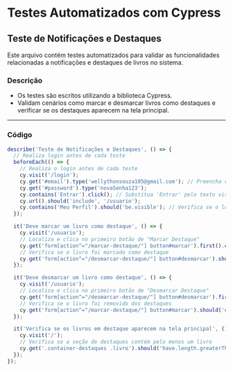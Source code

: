 # Testes Automatizados com Cypress

## Teste de Notificações e Destaques

Este arquivo contém testes automatizados para validar as funcionalidades relacionadas a notificações e destaques de livros no sistema.

### **Descrição**
- Os testes são escritos utilizando a biblioteca Cypress.
- Validam cenários como marcar e desmarcar livros como destaques e verificar se os destaques aparecem na tela principal.

---

### **Código**

```javascript
describe('Teste de Notificações e Destaques', () => {
  // Realiza login antes de cada teste
  beforeEach(() => {
    // Realiza o login antes de cada teste
    cy.visit('/login');
    cy.get('#email').type('wellythonsouza105@gmail.com'); // Preencha com as credenciais válidas
    cy.get('#password').type('novaSenha123');
    cy.contains('Entrar').click(); // Substitua 'Entrar' pelo texto visível no botão
    cy.url().should('include', '/usuario');
    cy.contains('Meu Perfil').should('be.visible'); // Verifica se o login foi bem-sucedido
  });

  it('Deve marcar um livro como destaque', () => {
    cy.visit('/usuario');
    // Localiza e clica no primeiro botão de "Marcar Destaque"
    cy.get('form[action^="/marcar-destaque/"] button#marcar').first().click();
    // Verifica se o livro foi marcado como destaque
    cy.get('form[action^="/desmarcar-destaque/"] button#desmarcar').should('exist');
  });

  it('Deve desmarcar um livro como destaque', () => {
    cy.visit('/usuario');
    // Localiza e clica no primeiro botão de "Desmarcar Destaque"
    cy.get('form[action^="/desmarcar-destaque/"] button#desmarcar').first().click();
    // Verifica se o livro foi removido dos destaques
    cy.get('form[action^="/marcar-destaque/"] button#marcar').should('exist');
  });

  it('Verifica se os livros em destaque aparecem na tela principal', () => {
    cy.visit('/');
    // Verifica se a seção de destaques contém pelo menos um livro
    cy.get('.container-destaques .livro').should('have.length.greaterThan', 0);
  });
});

